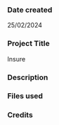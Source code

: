 
### Date created
25/02/2024

### Project Title
Insure

### Description

### Files used

### Credits


